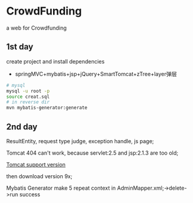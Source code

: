# CrowdFunding
a web for Crowdfunding 
## 1st day
create project and install dependencies
- springMVC+mybatis+jsp+jQuery+SmartTomcat+zTree+layer弹层
```bash
# mysql
mysql -u root -p
source creat.sql
# in reverse dir
mvn mybatis-generator:generate 
```
## 2nd day 
ResultEntity, request type judge, exception handle, js page;

Tomcat 404 can't work, because servlet:2.5 and jsp:2.1.3 are too old;

[Tomcat support version](https://tomcat.apache.org/whichversion.html)

then download version 9x;

Mybatis Generator make 5 repeat context in AdminMapper.xml;->delete->run success